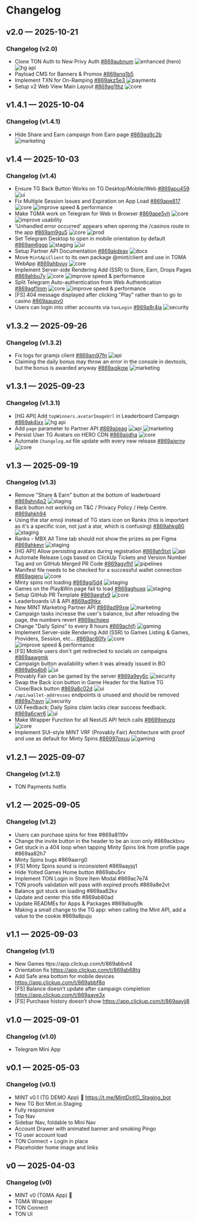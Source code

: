 # Changelog

## v2.0 — 2025-10-21

### Changelog (v2.0)
- Clone TON Auth to New Privy Auth [#869aubnum](https://app.clickup.com/t/869aubnum) ![enhanced (hero)](https://img.shields.io/badge/enhanced%20%28hero%29-%20?color=f2d600) ![hg api](https://img.shields.io/badge/hg%20api-%20?color=37EA6E)
- Payload CMS for Banners & Promos [#869anq1b5](https://app.clickup.com/t/869anq1b5) 
- Implement TXN for On-Ramping [#869akz5e3](https://app.clickup.com/t/869akz5e3) ![payments](https://img.shields.io/badge/payments-%20?color=A94C4F)
- Setup v2 Web View Main Layout [#869ag1thz](https://app.clickup.com/t/869ag1thz) ![core](https://img.shields.io/badge/core-%20?color=D84208)

## v1.4.1 — 2025-10-04

### Changelog (v1.4.1)
- Hide Share and Earn campaign from Earn page [#869aq9c2b](https://app.clickup.com/t/869aq9c2b) ![marketing](https://img.shields.io/badge/marketing-%20?color=248F7D)

## v1.4 — 2025-10-03

### Changelog (v1.4)
- Ensure TG Back Button Works on TG Desktop/Mobile/Web [#869apu459](https://app.clickup.com/t/869apu459) ![ui](https://img.shields.io/badge/ui-%20?color=c377e0)
- Fix Multiple Session Issues and Expiration on App Load [#869ape817](https://app.clickup.com/t/869ape817) ![core](https://img.shields.io/badge/core-%20?color=D84208) ![improve speed & performance](https://img.shields.io/badge/improve%20speed%20%26%20performance-%20?color=A875FF)
- Make TGMA work on Telegram for Web in Browser [#869ape5vh](https://app.clickup.com/t/869ape5vh) ![core](https://img.shields.io/badge/core-%20?color=D84208) ![improve usability](https://img.shields.io/badge/improve%20usability-%20?color=A875FF)
- 'Unhandled error occurred' appears when opening the /casinos route in the app [#869am9gu5](https://app.clickup.com/t/869am9gu5) ![core](https://img.shields.io/badge/core-%20?color=D84208) ![prod](https://img.shields.io/badge/prod-%20?color=DDBF90)
- Set Telegram Desktop to open in mobile orientation by default [#869am6ggp](https://app.clickup.com/t/869am6ggp) ![staging](https://img.shields.io/badge/staging-%20?color=A18072) ![ui](https://img.shields.io/badge/ui-%20?color=c377e0)
- Setup Partner API Documentation [#869akdeav](https://app.clickup.com/t/869akdeav) ![docs](https://img.shields.io/badge/docs-%20?color=AA9C22)
- Move `MintApiClient` to its own package @mint/client and use in TGMA WebApp [#869ahbvuy](https://app.clickup.com/t/869ahbvuy) ![core](https://img.shields.io/badge/core-%20?color=D84208)
- Implement Server-side Rendering Add (SSR) to Store, Earn, Drops Pages [#869ahbu7y](https://app.clickup.com/t/869ahbu7y) ![core](https://img.shields.io/badge/core-%20?color=D84208) ![improve speed & performance](https://img.shields.io/badge/improve%20speed%20%26%20performance-%20?color=A875FF)
- Split Telegram Auto-authentication from Web Authentication [#869agf1mm](https://app.clickup.com/t/869agf1mm) ![core](https://img.shields.io/badge/core-%20?color=D84208) ![improve speed & performance](https://img.shields.io/badge/improve%20speed%20%26%20performance-%20?color=A875FF)
- [FS] 404 message displayed after clicking "Play" rather than to go to casino [#869aaupv0](https://app.clickup.com/t/869aaupv0) 
- Users can login into other accounts via `tonLogin` [#869a8r4ja](https://app.clickup.com/t/869a8r4ja) ![security](https://img.shields.io/badge/security-%20?color=E93D82)

## v1.3.2 — 2025-09-26

### Changelog (v1.3.2)
- Fix logs for gramjs client [#869am97fn](https://app.clickup.com/t/869am97fn) ![api](https://img.shields.io/badge/api-%20?color=12A594)
- Claiming the daily bonus may throw an error in the console in devtools, but the bonus is awarded anyway [#869agjkgw](https://app.clickup.com/t/869agjkgw) ![marketing](https://img.shields.io/badge/marketing-%20?color=248F7D)

## v1.3.1 — 2025-09-23

### Changelog (v1.3.1)
- [HG API] Add `topWinners.avatarImageUrl` in Leaderboard Campaign [#869ak4jxx](https://app.clickup.com/t/869ak4jxx) ![hg api](https://img.shields.io/badge/hg%20api-%20?color=37EA6E)
- Add `page` parameter to Partner API [#869ajjeag](https://app.clickup.com/t/869ajjeag) ![api](https://img.shields.io/badge/api-%20?color=12A594) ![marketing](https://img.shields.io/badge/marketing-%20?color=248F7D)
- Persist User TG Avatars on HERO CDN [#869ajjdha](https://app.clickup.com/t/869ajjdha) ![core](https://img.shields.io/badge/core-%20?color=D84208)
- Automate `Changelog.md` file update with every new release [#869ajerny](https://app.clickup.com/t/869ajerny) ![core](https://img.shields.io/badge/core-%20?color=D84208)

## v1.3 — 2025-09-19

### Changelog (v1.3)
- Remove "Share & Earn" button at the bottom of leaderboard [#869ahn4p2](https://app.clickup.com/t/869ahn4p2) ![staging](https://img.shields.io/badge/staging-%20?color=A18072)
- Back button not working on T&C / Privacy Policy / Help Centre. [#869ahkh94](https://app.clickup.com/t/869ahkh94)
- Using the star emoji instead of TG stars icon on Ranks (this is important as it's a specific icon, not just a star, which is confusing) [#869ahkg80](https://app.clickup.com/t/869ahkg80) ![staging](https://img.shields.io/badge/staging-%20?color=A18072)
- Ranks - MBX All Time tab should not show the prizes as per Figma [#869ahkevr](https://app.clickup.com/t/869ahkevr) ![staging](https://img.shields.io/badge/staging-%20?color=A18072)
- [HG API] Allow persisting avatars during registration [#869ah5txt](https://app.clickup.com/t/869ah5txt) ![api](https://img.shields.io/badge/api-%20?color=12A594)
- Automate Release Logs based on ClickUp Tickets and Version Number Tag and on GitHub Merged PR Code [#869agvfhf](https://app.clickup.com/t/869agvfhf) ![pipelines](https://img.shields.io/badge/pipelines-%20?color=641CFC)
- Manifest file needs to be checked for a successful wallet connection [#869agjeru](https://app.clickup.com/t/869agjeru) ![core](https://img.shields.io/badge/core-%20?color=D84208)
- Minty spins not loading [#869agj5d4](https://app.clickup.com/t/869agj5d4) ![staging](https://img.shields.io/badge/staging-%20?color=A18072)
- Games on the Play&Win page fail to load [#869aghuxq](https://app.clickup.com/t/869aghuxq) ![staging](https://img.shields.io/badge/staging-%20?color=A18072)
- Setup GitHub PR Template [#869aegfx9](https://app.clickup.com/t/869aegfx9) ![core](https://img.shields.io/badge/core-%20?color=D84208)
- Leaderboards UI & API [#869ad9tkx](https://app.clickup.com/t/869ad9tkx)
- New MINT Marketing Partner API [#869ad99xw](https://app.clickup.com/t/869ad99xw) ![marketing](https://img.shields.io/badge/marketing-%20?color=248F7D)
- Campaign tasks increase the user's balance, but after reloading the page, the numbers revert [#869achqeq](https://app.clickup.com/t/869achqeq)
- Change "Daily Spins" to every 8 hours [#869achjfj](https://app.clickup.com/t/869achjfj) ![gaming](https://img.shields.io/badge/gaming-%20?color=86841F)
- Implement Server-side Rendering Add (SSR) to Games Listing & Games, Providers, Session, etc... [#869ac60fv](https://app.clickup.com/t/869ac60fv) ![core](https://img.shields.io/badge/core-%20?color=D84208) ![improve speed & performance](https://img.shields.io/badge/improve%20speed%20%26%20performance-%20?color=A875FF)
- [FS] Mobile users don't get redirected to socials on campaigns [#869aawgmk](https://app.clickup.com/t/869aawgmk)
- Campaign button availability when it was already issued in BO [#869a9q4b6](https://app.clickup.com/t/869a9q4b6) ![ui](https://img.shields.io/badge/ui-%20?color=c377e0)
- Provably Fair can be gamed by the server [#869a9ey6c](https://app.clickup.com/t/869a9ey6c) ![security](https://img.shields.io/badge/security-%20?color=E93D82)
- Swap the Back icon button in Game Header for the Native TG Close/Back button [#869a8c02d](https://app.clickup.com/t/869a8c02d) ![ui](https://img.shields.io/badge/ui-%20?color=c377e0)
- `/api/wallet-addresses` endpoints is unused and should be removed [#869a7ravn](https://app.clickup.com/t/869a7ravn) ![security](https://img.shields.io/badge/security-%20?color=E93D82)
- UX Feedback: Daily Spins claim lacks clear success feedback. [#869a6cwr6](https://app.clickup.com/t/869a6cwr6) ![ui](https://img.shields.io/badge/ui-%20?color=c377e0)
- Make Wrapper Function for all NextJS API fetch calls [#8699xevzg](https://app.clickup.com/t/8699xevzg) ![core](https://img.shields.io/badge/core-%20?color=D84208)
- Implement SUI-style MINT VRF (Provably Fair) Architecture with proof and use as default for Minty Spins [#86997pxuu](https://app.clickup.com/t/86997pxuu) ![gaming](https://img.shields.io/badge/gaming-%20?color=86841F)

## v1.2.1 — 2025-09-07

### Changelog (v1.2.1)
- TON Payments hotfix

## v1.2 — 2025-09-05

### Changelog (v1.2)
- Users can purchase spins for free #869a8119v
- Change the invite button in the header to be an icon only #869ackbvu
- Get stuck in a 404 loop when tapping Minty Spins link from profile page #869aa82h7
- Minty Spins bugs #869aarrg0
- [FS] Minty Spins sound is inconsistent #869aayjq1
- Hide Yolted Games Home button #869abu5rv
- Implement TON Login in Store Item Modal #869ac7e74
- TON proofs validation will pass with expired proofs #869a8e2vt
- Balance got stuck on loading #869aa82kv
- Update and center this title #869ab80ad
- Update READMEs for Apps & Packages #869abug9k
- Making a small change to the TG app: when calling the Mint API, add a value to the cookie #869a8puju

## v1.1 — 2025-09-03

### Changelog (v1.1)
- New Games ttps://app.clickup.com/t/869abbvt4
- Orientation fix https://app.clickup.com/t/869ab68tg
- Add Safe area bottom for mobile devices https://app.clickup.com/t/869abbf8q
- [FS] Balance doesn’t update after campaign completion https://app.clickup.com/t/869aave3x
- [FS] Purchase history doesn’t show https://app.clickup.com/t/869aayjj8

## v1.0 — 2025-09-01

### Changelog (v1.0)
- Telegram Mini App

## v0.1 — 2025-05-03

### Changelog (v0.1)
- MINT v0.1 (TG DEMO App) 🚀 https://t.me/MintDotIO_Staging_bot
- New TG Bot Mint.io.Staging
- Fully responsive
- Top Nav
- Sidebar Nav, foldable to Mini Nav
- Account Drawer with animated banner and smoking Pingo
- TG user account load
- TON Connect + Login in place
- Placeholder home image and links

## v0 — 2025-04-03

### Changelog (v0)
- MINT v0 (TGMA App) 🚀
- TGMA Wrapper
- TON Connect
- TON UI


<!-- Sticky Pull Request CommentClickUp Changelog -->
